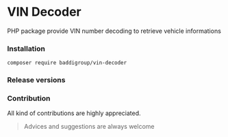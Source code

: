 # VIN Decoder
PHP package provide VIN number decoding to retrieve vehicle informations 

### Installation
```
composer require baddigroup/vin-decoder
```

### Release versions


### Contribution
All kind of contributions are highly appreciated.
>Advices and suggestions are always welcome
